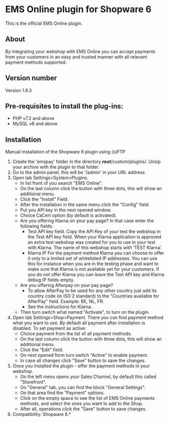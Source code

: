# EMS Online plugin for Shopware 6
This is the official EMS Online plugin.

## About
By integrating your webshop with EMS Online you can accept payments from your customers in an easy and trusted manner with all relevant payment methods supported.

## Version number
Version 1.6.3

## Pre-requisites to install the plug-ins: 
- PHP v7.2 and above
- MySQL v8 and above

## Installation
Manual installation of the Shopware 6 plugin using (s)FTP

1. Create the 'emspay' folder in the directory <i><b>root</b></i>/custom/plugins/. Unzip your archive with the plugin to that folder.
2. Go to the admin panel, this will be '/admin' in your URL address. 
3. Open tab Settings>System>Plugins. 
    * In list front of you search "EMS Online".
    * On the last column click the button with three dots, this will show an additional menu.
    * Click the "Install" Field. 
    * After the installation in the same menu click the "Config" field.  
    * Put you API key in the next opened window.
    * Choice CaCert option (by default is activated).
    * Are you offering Klarna on your pay page? In that case enter the following fields:
        * Test API key field. Copy the API Key of your test the webshop in the Test API key field. When your Klarna application is approved an extra test webshop was created for you to use in your test with Klarna. The name of this webshop starts with ‘TEST Klarna’.
        * Klarna IP For the payment method Klarna you can choose to offer it only to a limited set of whitelisted IP addresses. You can use this for instance when you are in the testing phase and want to make sure that Klarna is not available yet for your customers. If you do not offer Klarna you can leave the Test API key and Klarna debug IP fields empty.
    * Are you offering Afterpay on your pay page?
        * To allow AfterPay to be used for any other country just add its country code (in ISO 2 standard) to the "Countries available for AfterPay" field. Example: BE, NL, FR.
        * See the instructions for Klarna.
    * Then turn switch what named "Activate", to turn on the plugin.
4. Open tab Settings>Shop>Payment. There you can find payment method what you want to use. By default all payment after installation is disabled. To set payment as active:
    * Choice payment from the list of all payment methods.
    * On the last column click the button with three dots, this will show an additional menu.
    * Click the "Edit" field.
    * On next opened form turn switch "Active" to enable payment.
    * In case all changes click "Save" button to save the changes. 
5. Once you installed the plugin - offer the payment methods in your webshop.
    * On the left menu opens your Sales Channel, by default this called "Storefront".
    * On "General" tab, you can find the block "General Settings".
    * On that area find the "Payment" options.
    * Click on the empty space to see the list of EMS Online payments methods, and select the ones you want to add to the Shop.
    * After all, operations click the "Save" button to save changes.
6. Compatibility: Shopware 6.*
